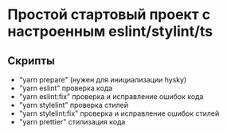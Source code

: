 # Простой стартовый проект с настроенным eslint/stylint/ts

## Скрипты

- "yarn prepare" (нужен для инициализации hysky)
- "yarn eslint" проверка кода
- "yarn eslint:fix" проверка и исправление ошибок кода
- "yarn stylelint" проверка стилей
- "yarn stylelint:fix" проверка и исправление ошибок стилей
- "yarn prettier" стилизация кода
